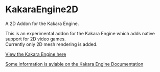# KakaraEngine2D
A 2D Addon for the Kakara Engine.  
  
This is an experimental addon for the Kakara Engine which adds native support for 2D video games.  
Currently only 2D mesh rendering is added.  
  
[View the Kakara Engine here](https://github.com/kakaragame/Engine)  
  
[Some information is aviable on the Kakara Engine Documentation](https://docs.kakara.org/engine/)
